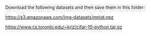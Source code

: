 Download the following datasets and then save them in this folder:

https://s3.amazonaws.com/img-datasets/mnist.npz

https://www.cs.toronto.edu/~kriz/cifar-10-python.tar.gz
